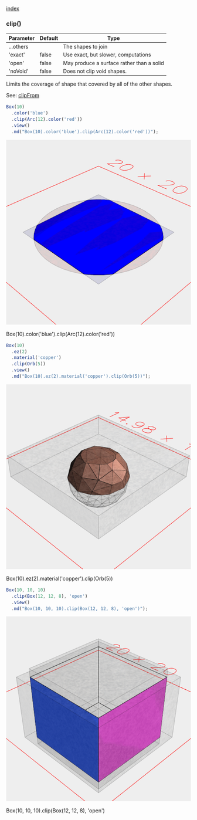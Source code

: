 [index](../../nb/api/index.md)
### clip()
Parameter|Default|Type
---|---|---
...others||The shapes to join
'exact'|false|Use exact, but slower, computations
'open'|false|May produce a surface rather than a solid
'noVoid'|false|Does not clip void shapes.

Limits the coverage of shape that covered by all of the other shapes.

See: [clipFrom](../../nb/api/clipFrom.md)

```JavaScript
Box(10)
  .color('blue')
  .clip(Arc(12).color('red'))
  .view()
  .md("Box(10).color('blue').clip(Arc(12).color('red'))");
```

![Image](clip.md.0.png)

Box(10).color('blue').clip(Arc(12).color('red'))

```JavaScript
Box(10)
  .ez(2)
  .material('copper')
  .clip(Orb(5))
  .view()
  .md("Box(10).ez(2).material('copper').clip(Orb(5))");
```

![Image](clip.md.1.png)

Box(10).ez(2).material('copper').clip(Orb(5))

```JavaScript
Box(10, 10, 10)
  .clip(Box(12, 12, 8), 'open')
  .view()
  .md("Box(10, 10, 10).clip(Box(12, 12, 8), 'open')");
```

![Image](clip.md.2.png)

Box(10, 10, 10).clip(Box(12, 12, 8), 'open')
